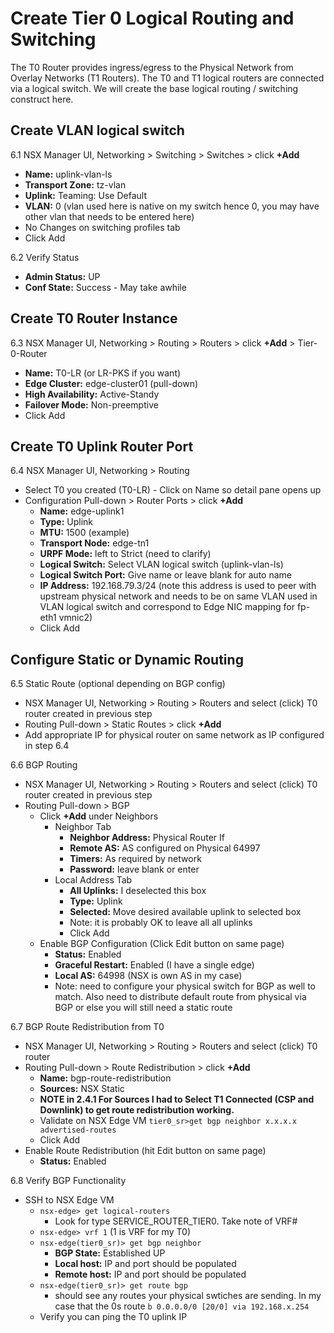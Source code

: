 # Create Tier 0 Logical Routing and Switching

The T0 Router provides ingress/egress to the Physical Network from Overlay Networks (T1 Routers).  The T0 and T1 logical routers are connected via a logical switch.  We will create the base logical routing / switching construct here.

## Create VLAN logical switch
6.1 NSX Manager UI, Networking > Switching > Switches > click **+Add**
  * **Name:** uplink-vlan-ls
  * **Transport Zone:** tz-vlan
  * **Uplink:** Teaming: Use Default
  * **VLAN:** 0 (vlan used here is native on my switch hence 0, you may have other vlan that needs to be entered here)
  * No Changes on switching profiles tab
  * Click Add

6.2 Verify Status
  * **Admin Status:** UP
  * **Conf State:** Success - May take awhile

## Create T0 Router Instance
6.3 NSX Manager UI, Networking > Routing > Routers > click **+Add** > Tier-0-Router
  * **Name:** T0-LR (or LR-PKS if you want)
  * **Edge Cluster:** edge-cluster01 (pull-down)
  * **High Availability:** Active-Standy 
  * **Failover Mode:** Non-preemptive
  * Click Add
## Create T0 Uplink Router Port
6.4 NSX Manager UI, Networking > Routing
  * Select T0 you created (T0-LR) - Click on Name so detail pane opens up
  * Configuration Pull-down > Router Ports > click **+Add**
    * **Name:** edge-uplink1
    * **Type:** Uplink
    * **MTU:** 1500 (example)
    * **Transport Node:** edge-tn1
    * **URPF Mode:** left to Strict (need to clarify)
    * **Logical Switch:** Select VLAN logical switch (uplink-vlan-ls)
    * **Logical Switch Port:** Give name or leave blank for auto name
    * **IP Address:** 192.168.79.3/24 (note this address is used to peer with upstream physical network and needs to be on same VLAN used in VLAN logical switch and correspond to Edge NIC mapping for fp-eth1 vmnic2)
    * Click Add
## Configure Static or Dynamic Routing
6.5 Static Route (optional depending on BGP config)
  * NSX Manager UI, Networking > Routing > Routers and select (click) T0 router created in previous step
  * Routing Pull-down > Static Routes > click **+Add**
  * Add appropriate IP for physical router on same network as IP configured in step 6.4

6.6 BGP Routing
  * NSX Manager UI, Networking > Routing > Routers and select (click) T0 router created in previous step
  * Routing Pull-down > BGP
    * Click **+Add** under Neighbors
      * Neighbor Tab
        * **Neighbor Address:** Physical Router If
        * **Remote AS:** AS configured on Physical 64997
        * **Timers:** As required by network
        * **Password:** leave blank or enter
      * Local Address Tab
        * **All Uplinks:** I deselected this box
        * **Type:** Uplink
        * **Selected:** Move desired available uplink to selected box
        * Note: it is probably OK to leave all all uplinks
        * Click Add
    * Enable BGP Configuration (Click Edit button on same page)
      * **Status:** Enabled
      * **Graceful Restart:** Enabled (I have a single edge)
      * **Local AS:** 64998 (NSX is own AS in my case)
      * Note: need to configure your physical switch for BGP as well to match.  Also need to distribute default route from physical via BGP or else you will still need a static route

6.7 BGP Route Redistribution from T0
  * NSX Manager UI, Networking > Routing > Routers and select (click) T0 router
  * Routing Pull-down > Route Redistribution > click **+Add**
    * **Name:** bgp-route-redistribution
    * **Sources:** NSX Static
    * **NOTE in 2.4.1 For Sources I had to Select T1 Connected (CSP and Downlink) to get route redistribution working.**
    * Validate on NSX Edge VM ``tier0_sr>get bgp neighbor x.x.x.x advertised-routes``
    * Click Add
  * Enable Route Redistribution (hit Edit button on same page)
    * **Status:** Enabled

6.8 Verify BGP Functionality
  * SSH to NSX Edge VM
    * `nsx-edge> get logical-routers` 
      * Look for type SERVICE_ROUTER_TIER0.  Take note of VRF#
    * `nsx-edge> vrf 1` (1 is VRF for my T0)
    * `nsx-edge(tier0_sr)> get bgp neighbor`
      * **BGP State:** Established UP
      * **Local host:** IP and port should be populated
      * **Remote host:** IP and port should be populated
    * `nsx-edge(tier0_sr)> get route bgp`
      * should see any routes your physical swtiches are sending.  In my case that the 0s route `b 0.0.0.0/0 [20/0] via 192.168.x.254`
    * Verify you can ping the T0 uplink IP
